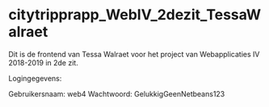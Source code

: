 # citytripprapp_WebIV_2dezit_TessaWalraet

Dit is de frontend van Tessa Walraet voor het project van Webapplicaties IV 2018-2019 in 2de zit.

Logingegevens:

Gebruikersnaam: web4
Wachtwoord: GelukkigGeenNetbeans123
